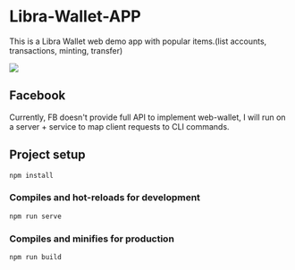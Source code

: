 # Libra-Wallet-APP
This is a Libra Wallet web demo app with popular items.(list accounts, transactions, minting, transfer)

![](https://github.com/nruppatel133/Libra-Wallet-APP/blob/master/doc/libra-wallet-demo.png)

## Facebook 
Currently, FB doesn't provide full API to implement web-wallet, I will run on a server + service to map client requests to CLI commands.

## Project setup
```
npm install
```

### Compiles and hot-reloads for development
```
npm run serve
```

### Compiles and minifies for production
```
npm run build
```
